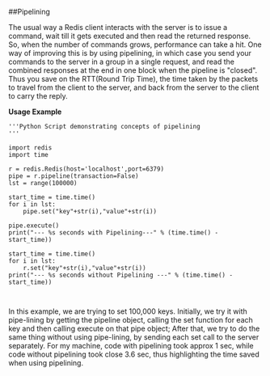 ##Pipelining

The usual way a Redis client interacts with the server is to issue a command, wait till it gets executed and then read the returned response. So, when the number of commands grows, performance can take a hit. One way of improving this is by using pipelining, in which case you send your commands to the server in a group in a single request, and read the combined responses at the end in one block when the pipeline is "closed".
Thus you save on the RTT(Round Trip Time), the time taken by the packets to travel from the client to the server, and back from the server to the client to carry the reply.
 
__Usage Example__

```
'''Python Script demonstrating concepts of pipelining
'''

import redis
import time

r = redis.Redis(host='localhost',port=6379) 
pipe = r.pipeline(transaction=False)
lst = range(100000)

start_time = time.time()
for i in lst:
    pipe.set("key"+str(i),"value"+str(i))

pipe.execute()
print("--- %s seconds with Pipelining---" % (time.time() - start_time))

start_time = time.time()
for i in lst:
    r.set("key"+str(i),"value"+str(i))
print("--- %s seconds without Pipelining ---" % (time.time() - start_time))
    
    
```    

In this example, we are trying to set 100,000 keys. Initially, we try it with pipe-lining by getting the pipeline object, calling the set function for each key and then calling execute on that pipe object; After that, we try to do the same thing without using pipe-lining, by sending each set call to the server separately. For my machine, code with pipelining took approx 1 sec, while code without pipelining took close 3.6 sec, thus highlighting the time saved when using pipelining.   